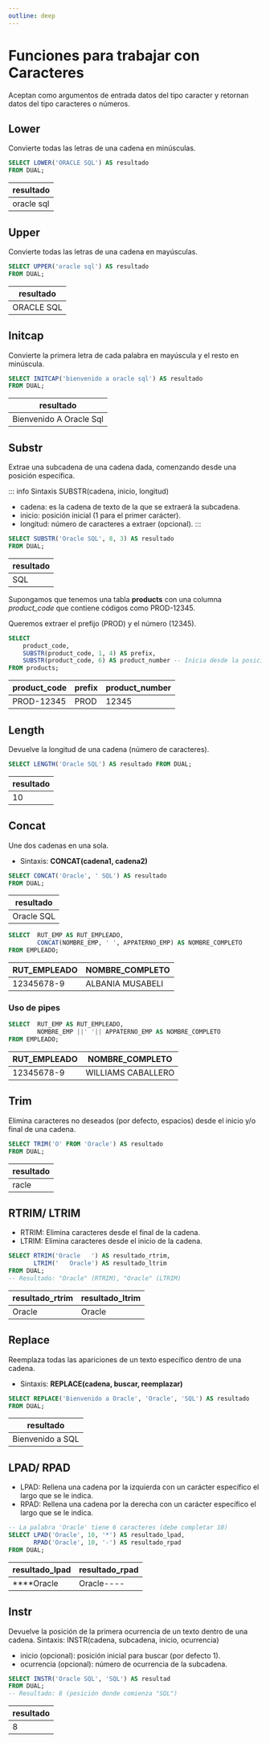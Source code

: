 ```yaml
---
outline: deep
---
```


# Funciones para trabajar con Caracteres

Aceptan como argumentos de entrada datos del tipo caracter y retornan datos del tipo caracteres o números.

## Lower

Convierte todas las letras de una cadena en minúsculas.

```sql
SELECT LOWER('ORACLE SQL') AS resultado
FROM DUAL;
```

| resultado        |
|------------------|
| oracle sql       |

## Upper

Convierte todas las letras de una cadena en mayúsculas.

```sql
SELECT UPPER('oracle sql') AS resultado
FROM DUAL;
```

| resultado         |
|-------------------|
| ORACLE SQL        |

## Initcap

Convierte la primera letra de cada palabra en mayúscula y el resto en minúscula.

```sql
SELECT INITCAP('bienvenido a oracle sql') AS resultado
FROM DUAL;
```

| resultado                 |
|---------------------------|
| Bienvenido A Oracle Sql   |


## Substr

Extrae una subcadena de una cadena dada, comenzando desde una posición específica.

::: info Sintaxis
SUBSTR(cadena, inicio, longitud)


* cadena: es la cadena de texto de la que se extraerá la subcadena.
* inicio: posición inicial (1 para el primer carácter).
* longitud: número de caracteres a extraer (opcional).
:::

```sql
SELECT SUBSTR('Oracle SQL', 8, 3) AS resultado
FROM DUAL;
```

| resultado |
|-----------|
| SQL       |



Supongamos que tenemos una tabla **products** con una columna *product_code* que contiene códigos como PROD-12345. 

Queremos extraer el prefijo (PROD) y el número (12345).

```sql
SELECT 
    product_code,
    SUBSTR(product_code, 1, 4) AS prefix,
    SUBSTR(product_code, 6) AS product_number -- Inicia desde la posición 6 hasta el final
FROM products;
```

| product_code | prefix | product_number |
| ----------   | ------ | -------------- |
|  PROD-12345  | PROD   |       12345    |



## Length

Devuelve la longitud de una cadena (número de caracteres).

```sql
SELECT LENGTH('Oracle SQL') AS resultado FROM DUAL;
```

| resultado |
|-----------|
| 10        |


## Concat

Une dos cadenas en una sola.

* Sintaxis: **CONCAT(cadena1, cadena2)**

```sql
SELECT CONCAT('Oracle', ' SQL') AS resultado
FROM DUAL;
```

| resultado     |
|---------------|
| Oracle SQL    |


```sql
SELECT  RUT_EMP AS RUT_EMPLEADO,
        CONCAT(NOMBRE_EMP, ' ', APPATERNO_EMP) AS NOMBRE_COMPLETO
FROM EMPLEADO;
```
| RUT_EMPLEADO  | NOMBRE_COMPLETO   | 
| ------------- | ----------------- |
| 12345678-9    | ALBANIA MUSABELI  |


### Uso de pipes

```sql
SELECT  RUT_EMP AS RUT_EMPLEADO,
        NOMBRE_EMP ||' '|| APPATERNO_EMP AS NOMBRE_COMPLETO
FROM EMPLEADO;
```
| RUT_EMPLEADO  | NOMBRE_COMPLETO     | 
| ------------- | ------------------- |
| 12345678-9    | WILLIAMS CABALLERO  |



## Trim

Elimina caracteres no deseados (por defecto, espacios) desde el inicio y/o final de una cadena.


```sql
SELECT TRIM('O' FROM 'Oracle') AS resultado
FROM DUAL;
```

| resultado |
|-----------|
| racle     |


## RTRIM/ LTRIM

* RTRIM: Elimina caracteres desde el final de la cadena.
* LTRIM: Elimina caracteres desde el inicio de la cadena.

```sql
SELECT RTRIM('Oracle   ') AS resultado_rtrim,
       LTRIM('   Oracle') AS resultado_ltrim
FROM DUAL;
-- Resultado: "Oracle" (RTRIM), "Oracle" (LTRIM)
```

| resultado_rtrim | resultado_ltrim |
|-----------------|-----------------|
| Oracle          | Oracle          |


## Replace

Reemplaza todas las apariciones de un texto específico dentro de una cadena.

* Sintaxis: **REPLACE(cadena, buscar, reemplazar)**


```sql
SELECT REPLACE('Bienvenido a Oracle', 'Oracle', 'SQL') AS resultado
FROM DUAL;
```

| resultado         |
|-------------------|
| Bienvenido a SQL  |



## LPAD/ RPAD

* LPAD: Rellena una cadena por la izquierda con un carácter específico el largo que se le indica.
* RPAD: Rellena una cadena por la derecha con un carácter específico el largo que se le indica.

```sql
-- La palabra 'Oracle' tiene 6 caracteres (debe completar 10)
SELECT LPAD('Oracle', 10, '*') AS resultado_lpad,
       RPAD('Oracle', 10, '-') AS resultado_rpad
FROM DUAL;
```

| resultado_lpad  | resultado_rpad  |
|-----------------|-----------------|
| ****Oracle      | Oracle----      |


## Instr

Devuelve la posición de la primera ocurrencia de un texto dentro de una cadena.
Sintaxis: INSTR(cadena, subcadena, inicio, ocurrencia)

* inicio (opcional): posición inicial para buscar (por defecto 1).
* ocurrencia (opcional): número de ocurrencia de la subcadena.

```sql
SELECT INSTR('Oracle SQL', 'SQL') AS resultad
FROM DUAL;
-- Resultado: 8 (posición donde comienza "SQL")
```

| resultado |
|-----------|
| 8         |